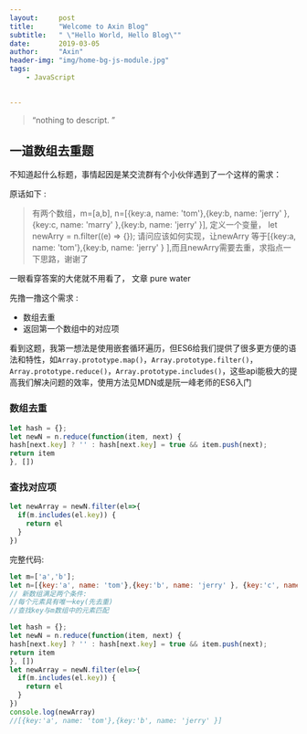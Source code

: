 ```yaml
---
layout:     post
title:      "Welcome to Axin Blog"
subtitle:   " \"Hello World, Hello Blog\""
date:       2019-03-05
author:     "Axin"
header-img: "img/home-bg-js-module.jpg"
tags:
    - JavaScript
	

---
```


> “nothing to descript. ”

## 一道数组去重题

不知道起什么标题，事情起因是某交流群有个小伙伴遇到了一个这样的需求：

原话如下 :

> 有两个数组，m=[a,b],  n=[{key:a, name: 'tom'},{key:b, name: 'jerry' }, {key:c, name: 'marry' },{key:b, name: 'jerry' }],  定义一个变量，  let newArry = n.filter((e) => {});  请问应该如何实现，让newArry 等于[{key:a, name: 'tom'},{key:b, name: 'jerry' } ],而且newArry需要去重，求指点一下思路，谢谢了

一眼看穿答案的大佬就不用看了， 文章 pure water 

先撸一撸这个需求 :

- 数组去重
- 返回第一个数组中的对应项

看到这题，我第一想法是使用嵌套循环遍历，但ES6给我们提供了很多更方便的语法和特性，如`Array.prototype.map()`，`Array.prototype.filter()`，`Array.prototype.reduce()`，`Array.prototype.includes()`，这些api能极大的提高我们解决问题的效率，使用方法见MDN或是阮一峰老师的ES6入门

### 数组去重

```javascript
let hash = {}; 
let newN = n.reduce(function(item, next) { 
hash[next.key] ? '' : hash[next.key] = true && item.push(next); 
return item 
}, [])
```

### 查找对应项

```javascript
let newArray = newN.filter(el=>{
  if(m.includes(el.key)) {
    return el
  }
})
```

完整代码:

```JavaScript
let m=['a','b'];
let n=[{key:'a', name: 'tom'},{key:'b', name: 'jerry' }, {key:'c', name: 'marry' },{key:'b', name: 'jerry' }];
// 新数组满足两个条件:
//每个元素具有唯一key(先去重)
//查找key与m数组中的元素匹配

let hash = {}; 
let newN = n.reduce(function(item, next) { 
hash[next.key] ? '' : hash[next.key] = true && item.push(next); 
return item 
}, [])
let newArray = newN.filter(el=>{
  if(m.includes(el.key)) {
    return el
  }
})
console.log(newArray)
//[{key:'a', name: 'tom'},{key:'b', name: 'jerry' }]
```

